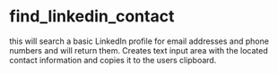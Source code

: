 # find_linkedin_contact

this will search a basic LinkedIn profile for email addresses and phone numbers and will return them.
Creates text input area with the located contact information and copies it to the users clipboard.
